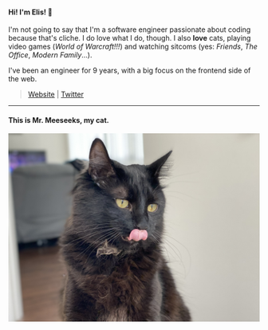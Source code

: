 #### Hi! I'm Elis! 👋

I'm not going to say that I'm a software engineer passionate about coding because that's cliche. I do love what I do, though. I also **love** cats, playing video games (*World of Warcraft!!!*) and watching sitcoms (yes: *Friends*, *The Office*, *Modern Family*...).

I've been an engineer for 9 years, with a big focus on the frontend side of the web.

> [Website](https://elisofferni.codes) | [Twitter](https://twitter.com/e_lis)

--------------------------------

#### This is Mr. Meeseeks, my cat.
![This is Mr. Meeseeks, my cat.](https://raw.githubusercontent.com/elisoff/elisoff/master/IMG_0318.jpg "Mr. Meeseeks, my cat.")
